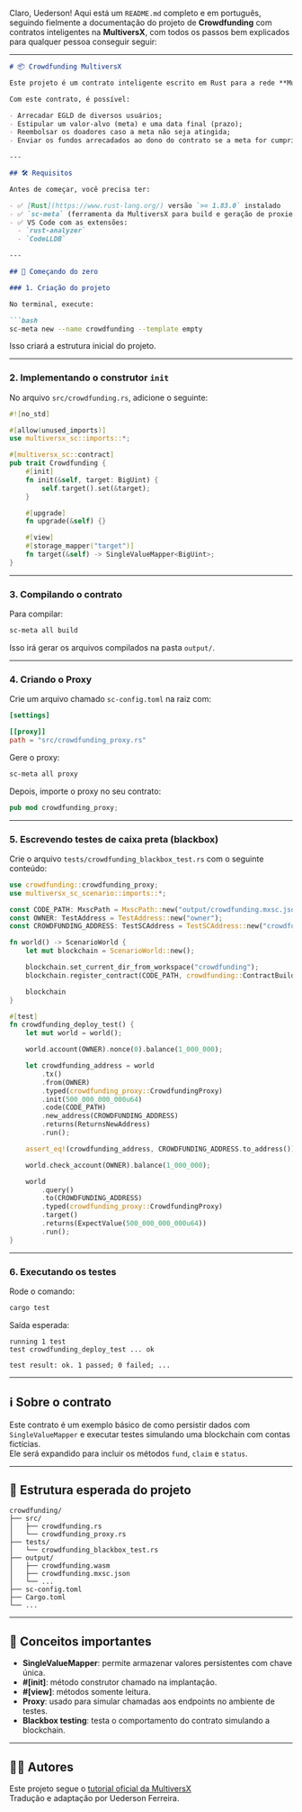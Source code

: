 Claro, Uederson! Aqui está um `README.md` completo e em português, seguindo fielmente a documentação do projeto de **Crowdfunding** com contratos inteligentes na **MultiversX**, com todos os passos bem explicados para qualquer pessoa conseguir seguir:

---

```markdown
# 📦 Crowdfunding MultiversX

Este projeto é um contrato inteligente escrito em Rust para a rede **MultiversX**, que simula uma campanha de **financiamento coletivo (crowdfunding)**.

Com este contrato, é possível:

- Arrecadar EGLD de diversos usuários;
- Estipular um valor-alvo (meta) e uma data final (prazo);
- Reembolsar os doadores caso a meta não seja atingida;
- Enviar os fundos arrecadados ao dono do contrato se a meta for cumprida.

---

## 🛠 Requisitos

Antes de começar, você precisa ter:

- ✅ [Rust](https://www.rust-lang.org/) versão `>= 1.83.0` instalado
- ✅ `sc-meta` (ferramenta da MultiversX para build e geração de proxies)
- ✅ VS Code com as extensões:
  - `rust-analyzer`
  - `CodeLLDB`

---

## 🚀 Começando do zero

### 1. Criação do projeto

No terminal, execute:

```bash
sc-meta new --name crowdfunding --template empty
```

Isso criará a estrutura inicial do projeto.

---

### 2. Implementando o construtor `init`

No arquivo `src/crowdfunding.rs`, adicione o seguinte:

```rust
#![no_std]

#[allow(unused_imports)]
use multiversx_sc::imports::*;

#[multiversx_sc::contract]
pub trait Crowdfunding {
    #[init]
    fn init(&self, target: BigUint) {
        self.target().set(&target);
    }

    #[upgrade]
    fn upgrade(&self) {}

    #[view]
    #[storage_mapper("target")]
    fn target(&self) -> SingleValueMapper<BigUint>;
}
```

---

### 3. Compilando o contrato

Para compilar:

```bash
sc-meta all build
```

Isso irá gerar os arquivos compilados na pasta `output/`.

---

### 4. Criando o Proxy

Crie um arquivo chamado `sc-config.toml` na raiz com:

```toml
[settings]

[[proxy]]
path = "src/crowdfunding_proxy.rs"
```

Gere o proxy:

```bash
sc-meta all proxy
```

Depois, importe o proxy no seu contrato:

```rust
pub mod crowdfunding_proxy;
```

---

### 5. Escrevendo testes de caixa preta (blackbox)

Crie o arquivo `tests/crowdfunding_blackbox_test.rs` com o seguinte conteúdo:

```rust
use crowdfunding::crowdfunding_proxy;
use multiversx_sc_scenario::imports::*;

const CODE_PATH: MxscPath = MxscPath::new("output/crowdfunding.mxsc.json");
const OWNER: TestAddress = TestAddress::new("owner");
const CROWDFUNDING_ADDRESS: TestSCAddress = TestSCAddress::new("crowdfunding");

fn world() -> ScenarioWorld {
    let mut blockchain = ScenarioWorld::new();

    blockchain.set_current_dir_from_workspace("crowdfunding");
    blockchain.register_contract(CODE_PATH, crowdfunding::ContractBuilder);

    blockchain
}

#[test]
fn crowdfunding_deploy_test() {
    let mut world = world();

    world.account(OWNER).nonce(0).balance(1_000_000);

    let crowdfunding_address = world
        .tx()
        .from(OWNER)
        .typed(crowdfunding_proxy::CrowdfundingProxy)
        .init(500_000_000_000u64)
        .code(CODE_PATH)
        .new_address(CROWDFUNDING_ADDRESS)
        .returns(ReturnsNewAddress)
        .run();

    assert_eq!(crowdfunding_address, CROWDFUNDING_ADDRESS.to_address());

    world.check_account(OWNER).balance(1_000_000);

    world
        .query()
        .to(CROWDFUNDING_ADDRESS)
        .typed(crowdfunding_proxy::CrowdfundingProxy)
        .target()
        .returns(ExpectValue(500_000_000_000u64))
        .run();
}
```

---

### 6. Executando os testes

Rode o comando:

```bash
cargo test
```

Saída esperada:

```
running 1 test
test crowdfunding_deploy_test ... ok

test result: ok. 1 passed; 0 failed; ...
```

---

## ℹ️ Sobre o contrato

Este contrato é um exemplo básico de como persistir dados com `SingleValueMapper` e executar testes simulando uma blockchain com contas fictícias.  
Ele será expandido para incluir os métodos `fund`, `claim` e `status`.

---

## 📂 Estrutura esperada do projeto

```
crowdfunding/
├── src/
│   ├── crowdfunding.rs
│   └── crowdfunding_proxy.rs
├── tests/
│   └── crowdfunding_blackbox_test.rs
├── output/
│   ├── crowdfunding.wasm
│   ├── crowdfunding.mxsc.json
│   └── ...
├── sc-config.toml
├── Cargo.toml
└── ...
```

---

## 🧠 Conceitos importantes

- **SingleValueMapper**: permite armazenar valores persistentes com chave única.
- **#[init]**: método construtor chamado na implantação.
- **#[view]**: métodos somente leitura.
- **Proxy**: usado para simular chamadas aos endpoints no ambiente de testes.
- **Blackbox testing**: testa o comportamento do contrato simulando a blockchain.

---

## 👨‍💻 Autores

Este projeto segue o [tutorial oficial da MultiversX](https://docs.multiversx.com/developers/tutorials/crowdfunding-p1)  
Tradução e adaptação por Uederson Ferreira.
